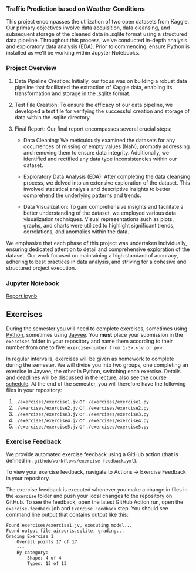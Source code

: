 ### Traffic Prediction based on Weather Conditions

This project encompasses the utilization of two open datasets from Kaggle. Our primary objectives involve data acquisition, data cleansing, and subsequent storage of the cleaned data in .sqlite format using a structured data pipeline. Throughout this process, we've conducted in-depth analysis and exploratory data analysis (EDA). Prior to commencing, ensure Python is installed as we'll be working within Jupyter Notebooks.

### Project Overview

1. Data Pipeline Creation: Initially, our focus was on building a robust data pipeline that facilitated the extraction of Kaggle data, enabling its transformation and storage in the .sqlite format.

2. Test File Creation: To ensure the efficacy of our data pipeline, we developed a test file for verifying the successful creation and storage of data within the .sqlite directory.

3. Final Report: Our final report encompasses several crucial steps:

	- Data Cleaning: We meticulously examined the datasets for any occurrences of missing or empty values (NaN), promptly addressing and removing them to ensure data integrity. Additionally, we identified and rectified any data type inconsistencies within our dataset.

	- Exploratory Data Analysis (EDA): After completing the data cleansing process, we delved into an extensive exploration of the dataset. This involved statistical analysis and descriptive insights to better comprehend the underlying patterns and trends.

	- Data Visualization: To gain comprehensive insights and facilitate a better understanding of the dataset, we employed various data visualization techniques. Visual representations such as plots, graphs, and charts were utilized to highlight significant trends, correlations, and anomalies within the data.

We emphasize that each phase of this project was undertaken individually, ensuring dedicated attention to detail and comprehensive exploration of the dataset. Our work focused on maintaining a high standard of accuracy, adhering to best practices in data analysis, and striving for a cohesive and structured project execution.
     

### Jupyter Notebook
[Report.ipynb](https://github.com/123harshil/made-template/blob/main/project/report.ipynb)



## Exercises
During the semester you will need to complete exercises, sometimes using [Python](https://www.python.org/), sometimes using [Jayvee](https://github.com/jvalue/jayvee). You **must** place your submission in the `exercises` folder in your repository and name them according to their number from one to five: `exercise<number from 1-5>.<jv or py>`.

In regular intervalls, exercises will be given as homework to complete during the semester. We will divide you into two groups, one completing an exercise in Jayvee, the other in Python, switching each exercise. Details and deadlines will be discussed in the lecture, also see the [course schedule](https://made.uni1.de/). At the end of the semester, you will therefore have the following files in your repository:

1. `./exercises/exercise1.jv` or `./exercises/exercise1.py`
2. `./exercises/exercise2.jv` or `./exercises/exercise2.py`
3. `./exercises/exercise3.jv` or `./exercises/exercise3.py`
4. `./exercises/exercise4.jv` or `./exercises/exercise4.py`
5. `./exercises/exercise5.jv` or `./exercises/exercise5.py`

### Exercise Feedback
We provide automated exercise feedback using a GitHub action (that is defined in `.github/workflows/exercise-feedback.yml`). 

To view your exercise feedback, navigate to Actions -> Exercise Feedback in your repository.

The exercise feedback is executed whenever you make a change in files in the `exercise` folder and push your local changes to the repository on GitHub. To see the feedback, open the latest GitHub Action run, open the `exercise-feedback` job and `Exercise Feedback` step. You should see command line output that contains output like this:

```sh
Found exercises/exercise1.jv, executing model...
Found output file airports.sqlite, grading...
Grading Exercise 1
	Overall points 17 of 17
	---
	By category:
		Shape: 4 of 4
		Types: 13 of 13
```
